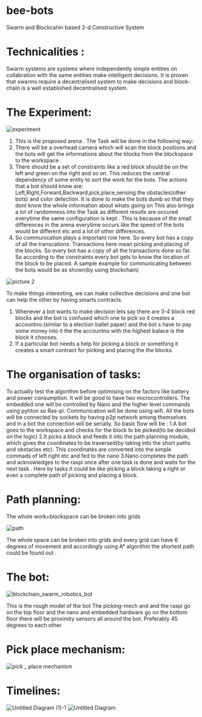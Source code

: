 # bee-bots 
Swarm and Blockcahin based 2-d Constructive System
# Technicalities :
Swarm systems are systems where independently
simple entities on collabration with the same entities make
intelligent decisions.
 It is proven that swarms require a decentralised system
to make decisions and block-chain is a well established
decentralised system.
#  The Experiment:
![experiment](https://user-images.githubusercontent.com/47322496/62413868-f0232a80-b631-11e9-8e4c-c1ef56ba4f79.PNG)

1. This is the proposed arena . The Task will be done in the
 following way:
 1. There will be a overhead camera which will scan
the block positions and the bots will get the informations about the
blocks from the blockspace to the workspace .
 2. There should be a set of constraints like a red block
should be on the left and green on the right and so on. This
reduces the central dependency of some entity to sort the work for
the bots.
 The actions that a bot should know are:
 Left,Right,Forward,Backward,pick,place,sensing the
obstacles(other bots) and color detection.
 It is done to make the bots dumb so that they dont know the
whole information about whats going on
 This also brings a lot of randomness into the Task as different
results are occured everytime the same configuration is kept . This
is because of the small differences in the arena everytime occurs
like the speed of the bots would be different etc and a lot of other
differences.
 3. So communication plays a important role here. So
every bot has a copy of all the transcations. Transactions here
mean picking and placing of the blocks. So every bot has a copy
of all the transactions done so far. So according to the constraints
every bot gets to know the location of the block to be placed. A
sample example for communicating between the bots would be as
shown(by using blockchain)

![picture 2](https://user-images.githubusercontent.com/47322496/62413880-2b255e00-b632-11e9-8762-5e395a9551d4.PNG)

To make things interesting, we can make collective
decisions and one bot can help the other by having smarts
contracts.
1. Whenever a bot wants to make decision lets say there are 3-4
block red blocks and the bot is confused which one to pick so it
creates a accountno:(similar to a election ballet paper) and the bot
s have to pay some money into it the the accountno with the
highest balace is the block it chooses.
2. If a particular bot needs a help for picking a block or something
it creates a smart contract for picking and placing the the blocks.

# The organisation of tasks:
To actually test the algorithm before optimising on the factors
like battery and power consumption.
 It will be good to have two microcontrollers.
 The embedded one will be controlled by Nano and the higher
level commands using pyhton so Ras-pi.
 Communication will be done using wifi.
 All the bots will be connected by sockets by having p2p
network among themselves and in a bot the connection will be
serially.
So basic flow will be :
 1.A bot goes to the workspace and checks for the block to be
picked(to be decided on the logic)
 2.It picks a block and feeds it into the path planning module,
which gives the coordinates to be traversed(by taking into the
short paths and obstacles etc). This coordinates are converted into
the simple commads of left right etc and fed to the nano
 3.Nano completes the path and acknowledges to the raspi
once after one task is done and waits for the next task . Here by
tasks it could be like picking a block taking a right or even a
complete path of picking and placing a block. 

# Path planning:
The whole
work+blockspace can be
broken into grids

![path](https://user-images.githubusercontent.com/47322496/62413915-92431280-b632-11e9-99a7-d48847cee281.PNG)

The whole space can be broken into grids and every
grid can have 6 degrees of movement and accordingly using
A* algorithm the shortest path could be found out .

# The bot:
![blockchain_swarm_robotics_bot](https://user-images.githubusercontent.com/47322496/62413924-c1f21a80-b632-11e9-8c26-0b3273a2ab02.png)

This is the rough model of the bot
The picking-mech and and the raspi go on the top floor and
the nano and embedded hardware go on the bottom floor
there will be proximity sensors all around the bot.
Preferably 45 degrees to each other 

# Pick place mechanism:
![pick _ place mechanism](https://user-images.githubusercontent.com/47322496/62413940-0a113d00-b633-11e9-9877-88df0f6ef3be.PNG)

# Timelines:
![Untitled Diagram (1)-1](https://user-images.githubusercontent.com/47322496/62414016-2497e600-b634-11e9-9666-7d36d3a648e8.png)
![Untitled Diagram](https://user-images.githubusercontent.com/47322496/62417208-e1f00100-b667-11e9-8989-ebc56053f965.jpg)

